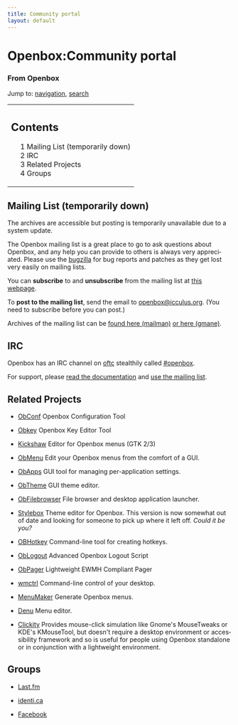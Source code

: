 ```yaml
---
title: Community portal
layout: default
---
```

<a name="top" id="top"></a>
<h1 class="firstHeading">Openbox:Community portal</h1>
<div id="bodyContent">
<h3 id="siteSub">From Openbox</h3>
<div id="contentSub"></div>
<div id="jump-to-nav">Jump to: <a href="#column-one">navigation</a>, <a href="#searchInput">search</a></div>
<div id="mw-content-text" lang="en" dir="ltr" class="mw-content-ltr"><table id="toc" class="toc"><tr><td><div id="toctitle"><h2>Contents</h2></div>
<ul>
<li class="toclevel-1 tocsection-1"><a href="#Mailing_List_.28temporarily_down.29"><span class="tocnumber">1</span> <span class="toctext">Mailing List (temporarily down)</span></a></li>
<li class="toclevel-1 tocsection-2"><a href="#IRC"><span class="tocnumber">2</span> <span class="toctext">IRC</span></a></li>
<li class="toclevel-1 tocsection-3"><a href="#Related_Projects"><span class="tocnumber">3</span> <span class="toctext">Related Projects</span></a></li>
<li class="toclevel-1 tocsection-4"><a href="#Groups"><span class="tocnumber">4</span> <span class="toctext">Groups</span></a></li>
</ul>
</td></tr></table>
<h2> <span class="mw-headline" id="Mailing_List_.28temporarily_down.29"> Mailing List (temporarily down) </span></h2>
<p>The archives are accessible but posting is temporarily unavailable due to a system update.
</p><p>The Openbox mailing list is a great place to go to ask questions about Openbox, and any help you can provide to others is always very appreciated. Please use the <a href="{{site.baseurl}}/contribute" title="Openbox:Contribute"> bugzilla</a> for bug reports and patches as they get lost very easily on mailing lists.
</p><p>You can <b>subscribe</b> to and <b>unsubscribe</b> from the mailing list at <a rel="nofollow" class="external text" href="http://icculus.org/mailman/listinfo/openbox">this webpage</a>.
</p><p>To <b>post to the mailing list</b>, send the email to <a rel="nofollow" class="external text" href="mailto:openbox@icculus.org">openbox@icculus.org</a>. (You need to subscribe before you can post.)
</p><p>Archives of the mailing list can be <a rel="nofollow" class="external text" href="http://icculus.org/pipermail/openbox/">found here (mailman)</a> <a rel="nofollow" class="external text" href="http://news.gmane.org/gmane.comp.window-managers.openbox">or here (gmane)</a>.
</p>
<h2> <span class="mw-headline" id="IRC"> IRC </span></h2>
<p>Openbox has an IRC channel on <a rel="nofollow" class="external text" href="http://www.oftc.net/">oftc</a> stealthily called <a rel="nofollow" class="external text" href="irc://irc.oftc.net/#openbox">#openbox</a>.
</p><p>For support, please <a href="{{site.baseurl}}/help/Contents" title="Help:Contents">read the documentation</a> and <a href="#Mailing_list">use the mailing list</a>.
</p>
<h2> <span class="mw-headline" id="Related_Projects"> Related Projects </span></h2>
<ul><li> <a href="{{site.baseurl}}/obconf" title="ObConf:About">ObConf</a> Openbox Configuration Tool
</li></ul>
<ul><li> <a rel="nofollow" class="external text" href="http://code.google.com/p/obkey/">Obkey</a> Openbox Key Editor Tool
</li></ul>
<ul><li> <a rel="nofollow" class="external text" href="http://download.savannah.gnu.org/releases/obladi/">Kickshaw</a> Editor for Openbox menus (GTK 2/3)
</li></ul>
<ul><li> <a rel="nofollow" class="external text" href="http://obmenu.sf.net/">ObMenu</a> Edit your Openbox menus from the comfort of a GUI.
</li></ul>
<ul><li> <a rel="nofollow" class="external text" href="http://obapps.sourceforge.net/">ObApps</a> GUI tool for managing per-application settings.
</li></ul>
<ul><li> <a rel="nofollow" class="external text" href="http://xyne.archlinux.ca/projects/obtheme">ObTheme</a> GUI theme editor.
</li></ul>
<ul><li> <a rel="nofollow" class="external text" href="http://xyne.archlinux.ca/projects/obfilebrowser">ObFilebrowser</a> File browser and desktop application launcher.
</li></ul>
<ul><li> <a rel="nofollow" class="external text" href="http://icculus.org/openbox/stylebox">Stylebox</a> Theme editor for Openbox. This version is now somewhat out of date and looking for someone to pick up where it left off. <i>Could it be you?</i>
</li></ul>
<ul><li> <a rel="nofollow" class="external text" href="http://obhotkey.sourceforge.net/">OBHotkey</a> Command-line tool for creating hotkeys.
</li></ul>
<ul><li> <a rel="nofollow" class="external text" href="https://launchpad.net/oblogout/">ObLogout</a> Advanced Openbox Logout Script
</li></ul>
<ul><li> <a rel="nofollow" class="external text" href="http://obpager.sourceforge.net/">ObPager</a> Lightweight EWMH Compliant Pager
</li></ul>
<ul><li> <a rel="nofollow" class="external text" href="http://tomas.styblo.name/wmctrl/">wmctrl</a> Command-line control of your desktop.
</li></ul>
<ul><li> <a rel="nofollow" class="external text" href="http://menumaker.sourceforge.net/">MenuMaker</a> Generate Openbox menus.
</li></ul>
<ul><li> <a rel="nofollow" class="external text" href="http://denu.sourceforge.net/">Denu</a> Menu editor.
</li></ul>
<ul><li> <a rel="nofollow" class="external text" href="http://clickity.sourceforge.net/">Clickity</a> Provides mouse-click simulation like Gnome's MouseTweaks or KDE's KMouseTool, but doesn't require a desktop environment or accessibility framework and so is useful for people using Openbox standalone or in conjunction with a lightweight environment.
</li></ul>
<h2> <span class="mw-headline" id="Groups"> Groups </span></h2>
<ul><li> <a rel="nofollow" class="external text" href="http://www.last.fm/group/Openbox">Last.fm</a>
</li></ul>
<ul><li> <a rel="nofollow" class="external text" href="https://identi.ca/group/openbox">identi.ca</a>
</li></ul>
<ul><li> <a rel="nofollow" class="external text" href="https://ssl.facebook.com/group.php?gid=18859188079">Facebook</a>
</li></ul>
</div>
